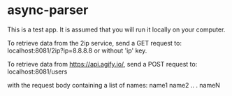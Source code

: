 # async-parser
This is a test app. It is assumed that you will run it locally on your computer.

To retrieve data from the 2ip service, send a GET request to:
localhost:8081/2ip?ip=8.8.8.8 or without 'ip' key.

To retrieve data from https://api.agify.io/, send a POST request to:
localhost:8081/users

with the request body containing a list of names:
name1
name2
..
.
nameN

